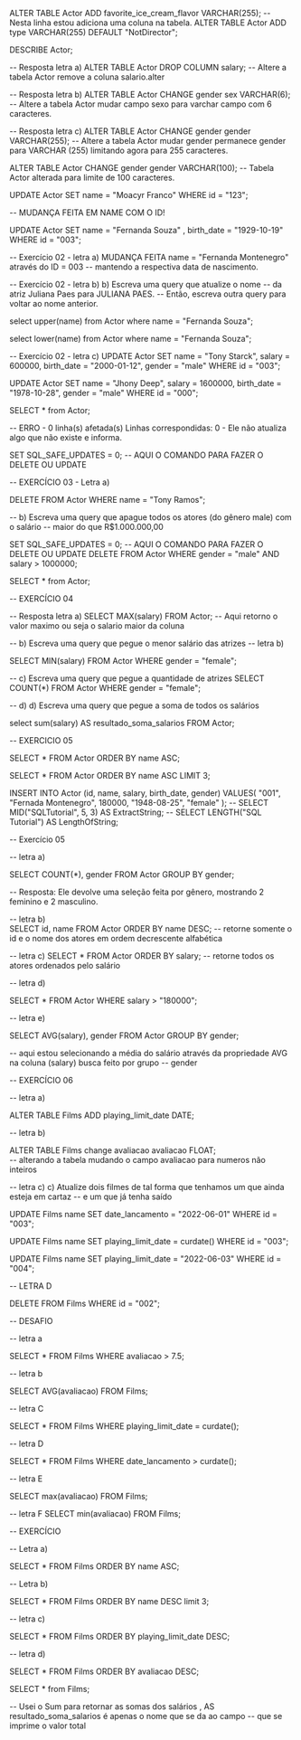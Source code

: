 ALTER TABLE Actor ADD favorite_ice_cream_flavor VARCHAR(255);
-- Nesta linha estou adiciona uma coluna na tabela. 
ALTER TABLE Actor ADD type VARCHAR(255) DEFAULT "NotDirector";

DESCRIBE Actor;

-- Resposta letra a) ALTER TABLE Actor DROP COLUMN salary;
-- Altere a tabela Actor remove a coluna salario.alter

-- Resposta letra b) ALTER TABLE Actor CHANGE gender sex VARCHAR(6);
-- Altere a tabela Actor mudar campo sexo para varchar campo com 6 caracteres.

-- Resposta letra c) ALTER TABLE Actor CHANGE gender gender VARCHAR(255);
-- Altere a tabela Actor mudar gender permanece gender para VARCHAR (255) limitando agora para 255 caracteres. 

ALTER TABLE Actor CHANGE gender gender VARCHAR(100);
-- Tabela Actor alterada para limite de 100 caracteres. 

UPDATE Actor
SET name = "Moacyr Franco"
WHERE id = "123";

-- MUDANÇA FEITA EM NAME COM O ID!

UPDATE Actor
SET name = "Fernanda Souza" , birth_date = "1929-10-19"
WHERE id = "003";

-- Exercício 02 - letra a) MUDANÇA FEITA name = "Fernanda Montenegro" através do ID = 003
-- mantendo a respectiva data de nascimento.  

-- Exercício 02 - letra b) b) Escreva uma query que atualize o nome 
-- da atriz Juliana Paes para JULIANA PAES. 
-- Então, escreva outra query para voltar ao nome anterior.

select upper(name) from Actor where name = "Fernanda Souza"; 

select lower(name) from Actor where name = "Fernanda Souza"; 

-- Exercício 02 - letra c) 
UPDATE Actor
SET 
	name = "Tony Starck",
    salary = 600000,
   	birth_date = "2000-01-12",
    gender = "male"
WHERE id = "003";

UPDATE Actor
SET 
	name = "Jhony Deep",
    salary = 1600000,
   	birth_date = "1978-10-28",
    gender = "male"
WHERE id = "000";

SELECT * from Actor;

-- ERRO - 0 linha(s) afetada(s) Linhas correspondidas: 0 - Ele não atualiza algo que não existe e informa.

SET SQL_SAFE_UPDATES = 0;
-- AQUI O COMANDO PARA FAZER O DELETE OU UPDATE

-- EXERCÍCIO 03 - Letra a) 

DELETE FROM Actor WHERE name = "Tony Ramos";


-- b) Escreva uma query que apague todos os atores (do gênero male) com o salário
--  maior do que R$1.000.000,00

SET SQL_SAFE_UPDATES = 0;
-- AQUI O COMANDO PARA FAZER O DELETE OU UPDATE
DELETE FROM Actor WHERE gender = "male" AND salary > 1000000;

SELECT * from Actor;

-- EXERCÍCIO 04 

-- Resposta letra a) 
SELECT MAX(salary) FROM Actor;
-- Aqui retorno o valor maximo ou seja o salario maior da coluna


-- b) Escreva uma query que pegue o menor salário das atrizes
-- letra b)

SELECT MIN(salary) FROM Actor WHERE gender = "female";

-- c) Escreva uma query que pegue a quantidade de atrizes
SELECT COUNT(*) FROM Actor WHERE gender = "female";


-- d) d) Escreva uma query que pegue a soma de todos os salários


select sum(salary) AS resultado_soma_salarios
 FROM Actor;
 
 -- EXERCICIO 05
 
 SELECT * FROM Actor ORDER BY name ASC;
 
 SELECT * FROM Actor ORDER BY name ASC LIMIT 3;
 
 INSERT INTO Actor (id, name, salary, birth_date, gender)
VALUES(
  "001", 
  "Fernada Montenegro",
  180000,
  "1948-08-25", 
  "female"
);
-- SELECT MID("SQLTutorial", 5, 3) AS ExtractString;
-- SELECT LENGTH("SQL Tutorial") AS LengthOfString;

-- Exercício 05 

-- letra a)

SELECT COUNT(*), gender
FROM Actor
GROUP BY gender;

-- Resposta: Ele devolve uma seleção feita por gênero, mostrando 2 feminino e 2 masculino.

 -- letra b)  
 SELECT id, name FROM Actor
ORDER BY name DESC;
-- retorne somente o id e o nome dos atores em ordem decrescente alfabética

-- letra c) 
SELECT * FROM Actor
ORDER BY salary;
-- retorne todos os atores ordenados pelo salário

-- letra d) 

SELECT * FROM Actor WHERE salary > "180000";

-- letra e) 

SELECT AVG(salary), gender FROM Actor
GROUP BY gender;

-- aqui estou selecionando a média do salário através da propriedade AVG na coluna (salary) busca feito por grupo
-- gender

-- EXERCÍCIO 06 

-- letra a) 

ALTER TABLE Films ADD playing_limit_date DATE;

-- letra b) 

ALTER TABLE Films change avaliacao avaliacao FLOAT;  
-- alterando a tabela mudando o campo avaliacao para numeros não inteiros 

-- letra c) c) Atualize dois filmes de tal forma que tenhamos um que ainda esteja em cartaz 
-- e um que já tenha saído

UPDATE Films name SET date_lancamento = "2022-06-01"
	WHERE id = "003";
    
UPDATE Films name SET playing_limit_date = curdate()
	WHERE id = "003";
    
UPDATE Films name SET playing_limit_date = "2022-06-03"
	WHERE id = "004";
    
-- LETRA D 

DELETE FROM Films WHERE id = "002";

-- DESAFIO 

-- letra a 

SELECT * FROM Films WHERE avaliacao > 7.5;

-- letra b 

SELECT AVG(avaliacao) FROM Films;

-- letra C 

SELECT * FROM Films WHERE playing_limit_date = curdate();

-- letra D 

SELECT * FROM Films WHERE date_lancamento > curdate();

-- letra E 

SELECT max(avaliacao) FROM Films;

-- letra F 
SELECT min(avaliacao) FROM Films;

-- EXERCÍCIO

-- Letra a)

SELECT * FROM Films ORDER BY name ASC;

-- Letra b) 

SELECT * FROM Films ORDER BY name DESC limit 3;

-- letra c) 

SELECT * FROM Films ORDER BY playing_limit_date DESC;

-- letra d)

SELECT * FROM Films ORDER BY avaliacao DESC;









  
SELECT * from Films;
















 
 
 
 
 
 
 
 










 
 


 
 -- Usei o Sum para retornar as somas dos salários , AS resultado_soma_salarios é apenas o nome que se da ao campo 
 -- que se imprime o valor total 
 
 
 
 












 















 



 